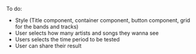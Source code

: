 To do:

- Style (Title component, container component, button component, grid for the bands and tracks)
- User selects how many artists and songs they wanna see
- Users selects the time period to be tested
- User can share their result
